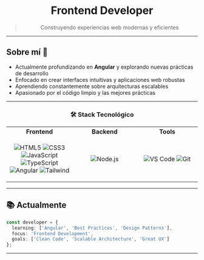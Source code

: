 <div align="center">

# Frontend Developer

> Construyendo experiencias web modernas y eficientes

</div>

---

## Sobre mí 💭

- Actualmente profundizando en **Angular** y explorando nuevas prácticas de desarrollo
- Enfocado en crear interfaces intuitivas y aplicaciones web robustas
- Aprendiendo constantemente sobre arquitecturas escalables
- Apasionado por el código limpio y las mejores prácticas

---

<div align="center">

### 🛠️ Stack Tecnológico

<table>
<tr>
<td align="center" width="200">
<b>Frontend</b>
</td>
<td align="center" width="200">
<b>Backend</b>
</td>
<td align="center" width="200">
<b>Tools</b>
</td>
</tr>
<tr>
<td align="center">

![HTML5](https://img.shields.io/badge/HTML5-E34F26?style=for-the-badge&logo=html5&logoColor=white)
![CSS3](https://img.shields.io/badge/CSS3-1572B6?style=for-the-badge&logo=css3&logoColor=white)
![JavaScript](https://img.shields.io/badge/JavaScript-F7DF1E?style=for-the-badge&logo=javascript&logoColor=black)
![TypeScript](https://img.shields.io/badge/TypeScript-007ACC?style=for-the-badge&logo=typescript&logoColor=white)
![Angular](https://img.shields.io/badge/Angular-DD0031?style=for-the-badge&logo=angular&logoColor=white)
![Tailwind](https://img.shields.io/badge/Tailwind_CSS-38B2AC?style=for-the-badge&logo=tailwind-css&logoColor=white)

</td>
<td align="center">

![Node.js](https://img.shields.io/badge/Node.js-339933?style=for-the-badge&logo=nodedotjs&logoColor=white)

</td>
<td align="center">

![VS Code](https://img.shields.io/badge/VS_Code-007ACC?style=for-the-badge&logo=visual-studio-code&logoColor=white)
![Git](https://img.shields.io/badge/Git-F05032?style=for-the-badge&logo=git&logoColor=white)

</td>
</tr>
</table>

</div>

---

## 📚 Actualmente

```typescript
const developer = {
  learning: ['Angular', 'Best Practices', 'Design Patterns'],
  focus: 'Frontend Development',
  goals: ['Clean Code', 'Scalable Architecture', 'Great UX']
};
```

---

